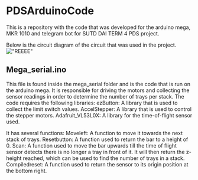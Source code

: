 # PDSArduinoCode
This is a repository with the code that was developed for the arduino mega, MKR 1010 and telegram bot for SUTD DAI TERM 4 PDS project.

Below is the circuit diagram of the circuit that was used in the project.
!["REEEE"](https://github.com/Shockbob17/PDSArduinoCode/blob/main/Circuit_Diagram.png?raw=true)

## Mega_serial.ino
This file is found inside the mega_serial folder and is the code that is run on the arduino mega.
It is responsible for driving the motors and collecting the sensor readings in order to determine the number of trays per stack.
The code requires the following libraries:
ezButton: A library that is used to collect the limit switch values.
AccelStepper: A library that is used to control the stepper motors.
Adafruit_VL53L0X: A library for the time-of-flight sensor used. 

It has several functions:
Moveleft: A function to move it towards the next stack of trays.
Resetbutton: A function used to return the bar to a height of 0.
Scan: A function used to move the bar upwards till the time of flight sensor detects there is no longer a tray in front of it. It will then return the z-height reached, which can be used to find the number of trays in a stack. 
Compiledreset: A function used to return the sensor to its origin position at the bottom right.	
